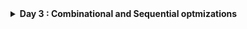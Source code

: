 <details>
  <Summary><strong> Day 3 : Combinational and Sequential optmizations</strong></summary>

## Contents
1. [Introduction to Optimisations](#1-introduction-to-optimisations)
2. [Combinational Logic Optimisation Lab 06](#2-combinational-logic-optimisation-lab-06)
3. [Sequential Logic Optimisation Lab 07](#3-sequential-logic-optimisation-lab-07)
4. [Sequential Optimisations for Unused Outputs](#4-sequential-optimisations-for-unused-outputs)


## 1. Introduction to Optimisations
### Combinational Logic Optimisations
- Combinational logic optimisation focuses on refining logic circuits to achieve a more efficient design in terms of area and power.
#### Key techniques include:
- <strong> Constant Propagation:</strong> Directly simplifying logic paths when input constants are known.
  ```bash
    Example:
    Y = ((A·B) + C)'
    If A = 0 → Y = (0 + C)' = C'
  ```
  
- <strong> Boolean Optimisation:</strong> Using formal methods like:
    - K-Map (Karnaugh Map)
    - Quine-McCluskey Algorithm
  to minimize Boolean expressions and reduce gate count.
  ```bash
    Example: 
    assign y = a ? (b ? c : (c ? a : 0)) : (!c);
    Optimized expression: y = a ⊕ c
  ```

### Sequential Logic Optimisations
- <strong> Basic</strong>
  - Sequential Constant Propogation : Propagates known constant values through flip-flops during synthesis.
  
- <strong> Advanced</strong>
  - State Optimization : Minimizes the number of states in Finite State Machines (FSMs), reducing area and transition overhead.
  - Retiming : Relocates registers across combinational logic boundaries to balance path delays and improve overall timing performance.
  - Sequential Logic Cloning : Duplicates logic paths in floorplan-aware synthesis to meet timing constraints and reduce routing congestion.

## 2. Combinational Logic Optimisation Lab 06
### Optimisation 1
![Alt Text](images/opt_check1_verilog.png)
![Alt Text](images/opt_check1.png)

```bash
yosys
read_liberty -lib ../lib/sky130_fd_sc_hd__tt_025C_1v80.lib
read_verilog opt_check.v 
synth -top opt_check
opt_clean -purge # to remove unused or redundant logic 
abc -liberty ../lib/sky130_fd_sc_hd__tt_025C_1v80.lib
show
```

![Alt Text](images/opt_check1_synth.png)

### Optimisation 2
![Alt Text](images/opt_check2_verilog.png)
![Alt Text](images/opt_check2.png)

```bash
yosys
read_liberty -lib ../lib/sky130_fd_sc_hd__tt_025C_1v80.lib
read_verilog opt_check2.v 
synth -top opt_check2
opt_clean -purge # to remove unused or redundant logic 
abc -liberty ../lib/sky130_fd_sc_hd__tt_025C_1v80.lib
show
```

![Alt Text](images/opt_check2_synth.png)

### Optimisation 3
![Alt Text](images/opt_check3_verilog.png)
![Alt Text](images/opt_check3.png)

```bash
yosys
read_liberty -lib ../lib/sky130_fd_sc_hd__tt_025C_1v80.lib
read_verilog opt_check3.v 
synth -top opt_check3
opt_clean -purge # to remove unused or redundant logic 
abc -liberty ../lib/sky130_fd_sc_hd__tt_025C_1v80.lib
show
```

![Alt Text](images/opt_check3_synth.png)

### Optimisation 4
![Alt Text](images/opt_check4_verilog.png)
![Alt Text](images/opt_check4.png)


```bash
yosys
read_liberty -lib ../lib/sky130_fd_sc_hd__tt_025C_1v80.lib
read_verilog opt_check4.v 
synth -top opt_check4
opt_clean -purge # to remove unused or redundant logic 
abc -liberty ../lib/sky130_fd_sc_hd__tt_025C_1v80.lib
show
```

![Alt Text](images/opt_check4_synth.png)

### Optimisation 5
![Alt Text](images/mm_opt_verilog.png)
![Alt Text](images/mm_opt.png)


```bash
yosys
read_liberty -lib ../lib/sky130_fd_sc_hd__tt_025C_1v80.lib
read_verilog opt_check5.v 
synth -top opt_check5
opt_clean -purge # to remove unused or redundant logic 
abc -liberty ../lib/sky130_fd_sc_hd__tt_025C_1v80.lib
show
```

![Alt Text](images/mm_opt_synth.png)

![Alt Text](images/opt_check5_synth.png)

### Optimisation 6
![Alt Text](images/mm_opt2_verilog.png)
![Alt Text](images/mm_opt2.png)


```bash
yosys
read_liberty -lib ../lib/sky130_fd_sc_hd__tt_025C_1v80.lib
read_verilog opt_check5.v 
synth -top opt_check5
opt_clean -purge # to remove unused or redundant logic 
abc -liberty ../lib/sky130_fd_sc_hd__tt_025C_1v80.lib
show
```

![Alt Text](images/mm_opt2_synth.png)

## 3. Sequential Logic Optimisation Lab 07
### Optimisation 1
![Alt Text](images/dff_const1_v.png)
#### Simulation for ```dff_const1.v```
```bash
iverilog dff_const1.v
./a.out
gtkwave tb_dff_const1.vcd
```

![Alt Text](images/dff_const1_sim.png)
#### Synthesis
```bash
read_liberty -lib ../lib/sky130_fd_sc_hd__tt_025C_1v80.lib
read_verilog dff_const1.v
synth -top dff_const1
dfflibmap -liberty  ../lib/sky130_fd_sc_hd__tt_025C_1v80.lib
abc -liberty ../lib/sky130_fd_sc_hd__tt_025C_1v80.lib 
show
```

![Alt Text](images/dff_const1_synth1.png)
![Alt Text](images/dff_const1_synth.png)
### Optimisation 2
#### Simulation for ```dff_const2.v```
```bash
iverilog dff_const2.v
./a.out
gtkwave tb_dff_const2.vcd
```

![Alt Text](images/dff_const2_v.png)
![Alt Text](images/dff_const2_sim.png)
#### Synthesis
```bash
read_liberty -lib ../lib/sky130_fd_sc_hd__tt_025C_1v80.lib
read_verilog dff_const2.v
synth -top dff_const2
dfflibmap -liberty  ../lib/sky130_fd_sc_hd__tt_025C_1v80.lib
abc -liberty ../lib/sky130_fd_sc_hd__tt_025C_1v80.lib 
show
```

![Alt Text](images/dff_const2_synth1.png)
![Alt Text](images/dff_const2_synth.png)
### Optimisation 3
#### Simulation for ```dff_const3.v```
```bash
iverilog dff_const3.v
./a.out
gtkwave tb_dff_const3.vcd
```

![Alt Text](images/dff_const3_v.png)
![Alt Text](images/dff_const3_opt.png)
![Alt Text](images/dff_const3_sim.png)
#### Synthesis
```bash
read_liberty -lib ../lib/sky130_fd_sc_hd__tt_025C_1v80.lib
read_verilog dff_const3.v
synth -top dff_const3
dfflibmap -liberty  ../lib/sky130_fd_sc_hd__tt_025C_1v80.lib
abc -liberty ../lib/sky130_fd_sc_hd__tt_025C_1v80.lib 
show
```
![Alt Text](images/dff_const3_synth1.png)
![Alt Text](images/dff_const3_synth.png)

### Optimisation 4
#### Simulation for ```dff_const1.v```
```bash
iverilog dff_const4.v
./a.out
gtkwave tb_dff_const4.vcd
```

![Alt Text](images/dff_const4_v.png)
![Alt Text](images/dff_const4_sim.png)
#### Synthesis
```bash
read_liberty -lib ../lib/sky130_fd_sc_hd__tt_025C_1v80.lib
read_verilog dff_const4.v
synth -top dff_const4
dfflibmap -liberty  ../lib/sky130_fd_sc_hd__tt_025C_1v80.lib
abc -liberty ../lib/sky130_fd_sc_hd__tt_025C_1v80.lib 
show
```
![Alt Text](images/dff_const3_synth1.png)
![Alt Text](images/dff_const3_synth.png)

### Optimisation 5
#### Simulation for ```dff_const1.v```
```bash
iverilog dff_const5.v
./a.out
gtkwave tb_dff_const5.vcd
```

![Alt Text](images/dff_const5_v.png)
![Alt Text](images/dff_const5_sim.png)
#### Synthesis
```bash
read_liberty -lib ../lib/sky130_fd_sc_hd__tt_025C_1v80.lib
read_verilog dff_const5.v
synth -top dff_const5
dfflibmap -liberty  ../lib/sky130_fd_sc_hd__tt_025C_1v80.lib
abc -liberty ../lib/sky130_fd_sc_hd__tt_025C_1v80.lib 
show
```
![Alt Text](images/dff_const3_synth1.png)
![Alt Text](images/dff_const3_synth.png)

## 4. Sequential Optimisations for Unused Outputs

